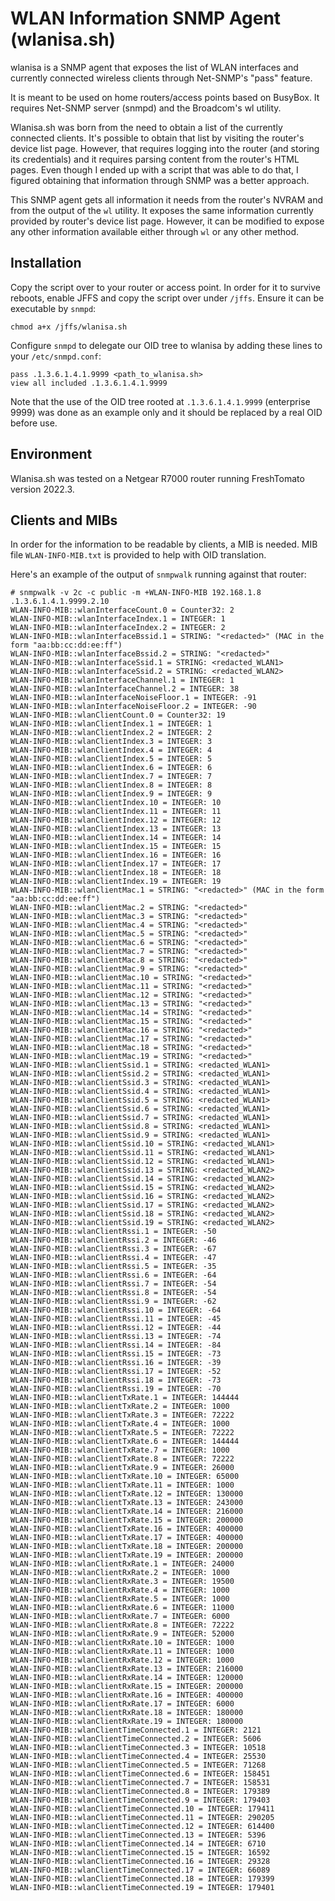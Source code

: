 # WLAN Information SNMP Agent (wlanisa.sh)

wlanisa is a SNMP agent that exposes the list of WLAN interfaces and currently
connected wireless clients through Net-SNMP's "pass" feature.

It is meant to be used on home routers/access points based on BusyBox. It requires
Net-SNMP server (snmpd) and the Broadcom's wl utility.

Wlanisa.sh was born from the need to obtain a list of the currently connected
clients. It's possible to obtain that list by visiting the router's device list
page. However, that requires logging into the router (and storing its credentials)
and it requires parsing content from the router's HTML pages. Even though I ended
up with a script that was able to do that, I figured obtaining that information
through SNMP was a better approach.

This SNMP agent gets all information it needs from the router's NVRAM and from
the output of the `wl` utility. It exposes the same information currently provided
by router's device list page. However, it can be modified to expose any other
information available either through `wl` or any other method.

## Installation

Copy the script over to your router or access point. In order for it to survive
reboots, enable JFFS and copy the script over under `/jffs`. Ensure it can be
executable by `snmpd`:

```
chmod a+x /jffs/wlanisa.sh
```

Configure `snmpd` to delegate our OID tree to wlanisa by adding these lines to
your `/etc/snmpd.conf`:

```
pass .1.3.6.1.4.1.9999 <path_to_wlanisa.sh>
view all included .1.3.6.1.4.1.9999
```

Note that the use of the OID tree rooted at `.1.3.6.1.4.1.9999` (enterprise 9999)
was done as an example only and it should be replaced by a real OID before use.

## Environment

Wlanisa.sh was tested on a Netgear R7000 router running FreshTomato version 2022.3.

## Clients and MIBs

In order for the information to be readable by clients, a MIB is needed. MIB file
`WLAN-INFO-MIB.txt` is provided to help with OID translation.

Here's an example of the output of `snmpwalk` running against that router:

```
# snmpwalk -v 2c -c public -m +WLAN-INFO-MIB 192.168.1.8 .1.3.6.1.4.1.9999.2.10
WLAN-INFO-MIB::wlanInterfaceCount.0 = Counter32: 2
WLAN-INFO-MIB::wlanInterfaceIndex.1 = INTEGER: 1
WLAN-INFO-MIB::wlanInterfaceIndex.2 = INTEGER: 2
WLAN-INFO-MIB::wlanInterfaceBssid.1 = STRING: "<redacted>" (MAC in the form "aa:bb:cc:dd:ee:ff")
WLAN-INFO-MIB::wlanInterfaceBssid.2 = STRING: "<redacted>"
WLAN-INFO-MIB::wlanInterfaceSsid.1 = STRING: <redacted_WLAN1>
WLAN-INFO-MIB::wlanInterfaceSsid.2 = STRING: <redacted_WLAN2>
WLAN-INFO-MIB::wlanInterfaceChannel.1 = INTEGER: 1
WLAN-INFO-MIB::wlanInterfaceChannel.2 = INTEGER: 38
WLAN-INFO-MIB::wlanInterfaceNoiseFloor.1 = INTEGER: -91
WLAN-INFO-MIB::wlanInterfaceNoiseFloor.2 = INTEGER: -90
WLAN-INFO-MIB::wlanClientCount.0 = Counter32: 19
WLAN-INFO-MIB::wlanClientIndex.1 = INTEGER: 1
WLAN-INFO-MIB::wlanClientIndex.2 = INTEGER: 2
WLAN-INFO-MIB::wlanClientIndex.3 = INTEGER: 3
WLAN-INFO-MIB::wlanClientIndex.4 = INTEGER: 4
WLAN-INFO-MIB::wlanClientIndex.5 = INTEGER: 5
WLAN-INFO-MIB::wlanClientIndex.6 = INTEGER: 6
WLAN-INFO-MIB::wlanClientIndex.7 = INTEGER: 7
WLAN-INFO-MIB::wlanClientIndex.8 = INTEGER: 8
WLAN-INFO-MIB::wlanClientIndex.9 = INTEGER: 9
WLAN-INFO-MIB::wlanClientIndex.10 = INTEGER: 10
WLAN-INFO-MIB::wlanClientIndex.11 = INTEGER: 11
WLAN-INFO-MIB::wlanClientIndex.12 = INTEGER: 12
WLAN-INFO-MIB::wlanClientIndex.13 = INTEGER: 13
WLAN-INFO-MIB::wlanClientIndex.14 = INTEGER: 14
WLAN-INFO-MIB::wlanClientIndex.15 = INTEGER: 15
WLAN-INFO-MIB::wlanClientIndex.16 = INTEGER: 16
WLAN-INFO-MIB::wlanClientIndex.17 = INTEGER: 17
WLAN-INFO-MIB::wlanClientIndex.18 = INTEGER: 18
WLAN-INFO-MIB::wlanClientIndex.19 = INTEGER: 19
WLAN-INFO-MIB::wlanClientMac.1 = STRING: "<redacted>" (MAC in the form "aa:bb:cc:dd:ee:ff")
WLAN-INFO-MIB::wlanClientMac.2 = STRING: "<redacted>"
WLAN-INFO-MIB::wlanClientMac.3 = STRING: "<redacted>"
WLAN-INFO-MIB::wlanClientMac.4 = STRING: "<redacted>"
WLAN-INFO-MIB::wlanClientMac.5 = STRING: "<redacted>"
WLAN-INFO-MIB::wlanClientMac.6 = STRING: "<redacted>"
WLAN-INFO-MIB::wlanClientMac.7 = STRING: "<redacted>"
WLAN-INFO-MIB::wlanClientMac.8 = STRING: "<redacted>"
WLAN-INFO-MIB::wlanClientMac.9 = STRING: "<redacted>"
WLAN-INFO-MIB::wlanClientMac.10 = STRING: "<redacted>"
WLAN-INFO-MIB::wlanClientMac.11 = STRING: "<redacted>"
WLAN-INFO-MIB::wlanClientMac.12 = STRING: "<redacted>"
WLAN-INFO-MIB::wlanClientMac.13 = STRING: "<redacted>"
WLAN-INFO-MIB::wlanClientMac.14 = STRING: "<redacted>"
WLAN-INFO-MIB::wlanClientMac.15 = STRING: "<redacted>"
WLAN-INFO-MIB::wlanClientMac.16 = STRING: "<redacted>"
WLAN-INFO-MIB::wlanClientMac.17 = STRING: "<redacted>"
WLAN-INFO-MIB::wlanClientMac.18 = STRING: "<redacted>"
WLAN-INFO-MIB::wlanClientMac.19 = STRING: "<redacted>"
WLAN-INFO-MIB::wlanClientSsid.1 = STRING: <redacted_WLAN1>
WLAN-INFO-MIB::wlanClientSsid.2 = STRING: <redacted_WLAN1>
WLAN-INFO-MIB::wlanClientSsid.3 = STRING: <redacted_WLAN1>
WLAN-INFO-MIB::wlanClientSsid.4 = STRING: <redacted_WLAN1>
WLAN-INFO-MIB::wlanClientSsid.5 = STRING: <redacted_WLAN1>
WLAN-INFO-MIB::wlanClientSsid.6 = STRING: <redacted_WLAN1>
WLAN-INFO-MIB::wlanClientSsid.7 = STRING: <redacted_WLAN1>
WLAN-INFO-MIB::wlanClientSsid.8 = STRING: <redacted_WLAN1>
WLAN-INFO-MIB::wlanClientSsid.9 = STRING: <redacted_WLAN1>
WLAN-INFO-MIB::wlanClientSsid.10 = STRING: <redacted_WLAN1>
WLAN-INFO-MIB::wlanClientSsid.11 = STRING: <redacted_WLAN1>
WLAN-INFO-MIB::wlanClientSsid.12 = STRING: <redacted_WLAN1>
WLAN-INFO-MIB::wlanClientSsid.13 = STRING: <redacted_WLAN2>
WLAN-INFO-MIB::wlanClientSsid.14 = STRING: <redacted_WLAN2>
WLAN-INFO-MIB::wlanClientSsid.15 = STRING: <redacted_WLAN2>
WLAN-INFO-MIB::wlanClientSsid.16 = STRING: <redacted_WLAN2>
WLAN-INFO-MIB::wlanClientSsid.17 = STRING: <redacted_WLAN2>
WLAN-INFO-MIB::wlanClientSsid.18 = STRING: <redacted_WLAN2>
WLAN-INFO-MIB::wlanClientSsid.19 = STRING: <redacted_WLAN2>
WLAN-INFO-MIB::wlanClientRssi.1 = INTEGER: -50
WLAN-INFO-MIB::wlanClientRssi.2 = INTEGER: -46
WLAN-INFO-MIB::wlanClientRssi.3 = INTEGER: -67
WLAN-INFO-MIB::wlanClientRssi.4 = INTEGER: -47
WLAN-INFO-MIB::wlanClientRssi.5 = INTEGER: -35
WLAN-INFO-MIB::wlanClientRssi.6 = INTEGER: -64
WLAN-INFO-MIB::wlanClientRssi.7 = INTEGER: -54
WLAN-INFO-MIB::wlanClientRssi.8 = INTEGER: -54
WLAN-INFO-MIB::wlanClientRssi.9 = INTEGER: -62
WLAN-INFO-MIB::wlanClientRssi.10 = INTEGER: -64
WLAN-INFO-MIB::wlanClientRssi.11 = INTEGER: -45
WLAN-INFO-MIB::wlanClientRssi.12 = INTEGER: -44
WLAN-INFO-MIB::wlanClientRssi.13 = INTEGER: -74
WLAN-INFO-MIB::wlanClientRssi.14 = INTEGER: -84
WLAN-INFO-MIB::wlanClientRssi.15 = INTEGER: -73
WLAN-INFO-MIB::wlanClientRssi.16 = INTEGER: -39
WLAN-INFO-MIB::wlanClientRssi.17 = INTEGER: -52
WLAN-INFO-MIB::wlanClientRssi.18 = INTEGER: -73
WLAN-INFO-MIB::wlanClientRssi.19 = INTEGER: -70
WLAN-INFO-MIB::wlanClientTxRate.1 = INTEGER: 144444
WLAN-INFO-MIB::wlanClientTxRate.2 = INTEGER: 1000
WLAN-INFO-MIB::wlanClientTxRate.3 = INTEGER: 72222
WLAN-INFO-MIB::wlanClientTxRate.4 = INTEGER: 1000
WLAN-INFO-MIB::wlanClientTxRate.5 = INTEGER: 72222
WLAN-INFO-MIB::wlanClientTxRate.6 = INTEGER: 144444
WLAN-INFO-MIB::wlanClientTxRate.7 = INTEGER: 1000
WLAN-INFO-MIB::wlanClientTxRate.8 = INTEGER: 72222
WLAN-INFO-MIB::wlanClientTxRate.9 = INTEGER: 26000
WLAN-INFO-MIB::wlanClientTxRate.10 = INTEGER: 65000
WLAN-INFO-MIB::wlanClientTxRate.11 = INTEGER: 1000
WLAN-INFO-MIB::wlanClientTxRate.12 = INTEGER: 130000
WLAN-INFO-MIB::wlanClientTxRate.13 = INTEGER: 243000
WLAN-INFO-MIB::wlanClientTxRate.14 = INTEGER: 216000
WLAN-INFO-MIB::wlanClientTxRate.15 = INTEGER: 200000
WLAN-INFO-MIB::wlanClientTxRate.16 = INTEGER: 400000
WLAN-INFO-MIB::wlanClientTxRate.17 = INTEGER: 400000
WLAN-INFO-MIB::wlanClientTxRate.18 = INTEGER: 200000
WLAN-INFO-MIB::wlanClientTxRate.19 = INTEGER: 200000
WLAN-INFO-MIB::wlanClientRxRate.1 = INTEGER: 24000
WLAN-INFO-MIB::wlanClientRxRate.2 = INTEGER: 1000
WLAN-INFO-MIB::wlanClientRxRate.3 = INTEGER: 19500
WLAN-INFO-MIB::wlanClientRxRate.4 = INTEGER: 1000
WLAN-INFO-MIB::wlanClientRxRate.5 = INTEGER: 1000
WLAN-INFO-MIB::wlanClientRxRate.6 = INTEGER: 11000
WLAN-INFO-MIB::wlanClientRxRate.7 = INTEGER: 6000
WLAN-INFO-MIB::wlanClientRxRate.8 = INTEGER: 72222
WLAN-INFO-MIB::wlanClientRxRate.9 = INTEGER: 52000
WLAN-INFO-MIB::wlanClientRxRate.10 = INTEGER: 1000
WLAN-INFO-MIB::wlanClientRxRate.11 = INTEGER: 1000
WLAN-INFO-MIB::wlanClientRxRate.12 = INTEGER: 1000
WLAN-INFO-MIB::wlanClientRxRate.13 = INTEGER: 216000
WLAN-INFO-MIB::wlanClientRxRate.14 = INTEGER: 120000
WLAN-INFO-MIB::wlanClientRxRate.15 = INTEGER: 200000
WLAN-INFO-MIB::wlanClientRxRate.16 = INTEGER: 400000
WLAN-INFO-MIB::wlanClientRxRate.17 = INTEGER: 6000
WLAN-INFO-MIB::wlanClientRxRate.18 = INTEGER: 180000
WLAN-INFO-MIB::wlanClientRxRate.19 = INTEGER: 180000
WLAN-INFO-MIB::wlanClientTimeConnected.1 = INTEGER: 2121
WLAN-INFO-MIB::wlanClientTimeConnected.2 = INTEGER: 5606
WLAN-INFO-MIB::wlanClientTimeConnected.3 = INTEGER: 10518
WLAN-INFO-MIB::wlanClientTimeConnected.4 = INTEGER: 25530
WLAN-INFO-MIB::wlanClientTimeConnected.5 = INTEGER: 71268
WLAN-INFO-MIB::wlanClientTimeConnected.6 = INTEGER: 158451
WLAN-INFO-MIB::wlanClientTimeConnected.7 = INTEGER: 158531
WLAN-INFO-MIB::wlanClientTimeConnected.8 = INTEGER: 179389
WLAN-INFO-MIB::wlanClientTimeConnected.9 = INTEGER: 179403
WLAN-INFO-MIB::wlanClientTimeConnected.10 = INTEGER: 179411
WLAN-INFO-MIB::wlanClientTimeConnected.11 = INTEGER: 290205
WLAN-INFO-MIB::wlanClientTimeConnected.12 = INTEGER: 614400
WLAN-INFO-MIB::wlanClientTimeConnected.13 = INTEGER: 5396
WLAN-INFO-MIB::wlanClientTimeConnected.14 = INTEGER: 6710
WLAN-INFO-MIB::wlanClientTimeConnected.15 = INTEGER: 16592
WLAN-INFO-MIB::wlanClientTimeConnected.16 = INTEGER: 29328
WLAN-INFO-MIB::wlanClientTimeConnected.17 = INTEGER: 66089
WLAN-INFO-MIB::wlanClientTimeConnected.18 = INTEGER: 179399
WLAN-INFO-MIB::wlanClientTimeConnected.19 = INTEGER: 179401
```
